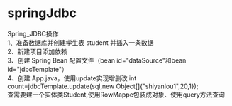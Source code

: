 # springJdbc
Spring_JDBC操作  
1、准备数据库并创建学生表 student 并插入一条数据  
2、新建项目添加依赖  
3、创建 Spring Bean 配置文件（bean id="dataSource"和bean id="jdbcTemplate"）  
4、创建 App.java，使用update实现增删改  int count=jdbcTemplate.update(sql,new Object[]{"shiyanlou1",20,1});  
  查需要建一个实体类Student,使用RowMappe包装成对象、使用query方法查询

